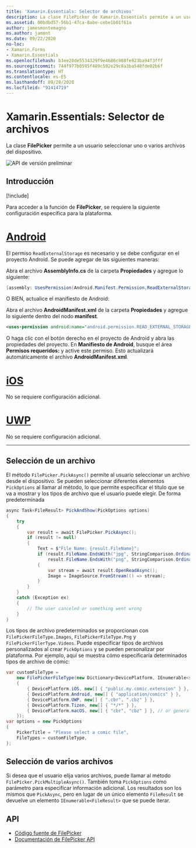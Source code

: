 ```yaml
---
title: 'Xamarin.Essentials: Selector de archivos'
description: La clase FilePicker de Xamarin.Essentials permite a un usuario seleccionar uno o varios archivos del dispositivo.
ms.assetid: 00bdbd57-56b1-47ca-8abe-cebe1b01f61a
author: jamesmontemagno
ms.author: jamont
ms.date: 09/22/2020
no-loc:
- Xamarin.Forms
- Xamarin.Essentials
ms.openlocfilehash: b3ee20de5534329f9e4686c908fe923ba94f3fff
ms.sourcegitcommit: 744f977b0595f489c592e29c8a3ba548fde02b6f
ms.translationtype: HT
ms.contentlocale: es-ES
ms.lasthandoff: 09/28/2020
ms.locfileid: "91414719"
---
```

# <a name="no-locxamarinessentials-file-picker"></a>Xamarin.Essentials: Selector de archivos

La clase **FilePicker** permite a un usuario seleccionar uno o varios archivos del dispositivo.

![API de versión preliminar](~/media/shared/preview.png)

## <a name="get-started"></a>Introducción

[!include[](~/essentials/includes/get-started.md)]

Para acceder a la función de **FilePicker**, se requiere la siguiente configuración específica para la plataforma.

# <a name="android"></a>[Android](#tab/android)

El permiso `ReadExternalStorage` es necesario y se debe configurar en el proyecto Android. Se puede agregar de las siguientes maneras:

Abra el archivo **AssemblyInfo.cs** de la carpeta **Propiedades** y agregue lo siguiente:

```csharp
[assembly: UsesPermission(Android.Manifest.Permission.ReadExternalStorage)]
```

O BIEN, actualice el manifiesto de Android:

Abra el archivo **AndroidManifest.xml** de la carpeta **Propiedades** y agregue lo siguiente dentro del nodo **manifest**.

```xml
<uses-permission android:name="android.permission.READ_EXTERNAL_STORAGE" />
```

O haga clic con el botón derecho en el proyecto de Android y abra las propiedades del proyecto. En **Manifiesto de Android**, busque el área **Permisos requeridos:** y active este permiso. Esto actualizará automáticamente el archivo **AndroidManifest.xml**.

# <a name="ios"></a>[iOS](#tab/ios)

No se requiere configuración adicional.

# <a name="uwp"></a>[UWP](#tab/uwp)

No se requiere configuración adicional.

-----

## <a name="pick-file"></a>Selección de un archivo

El método `FilePicker.PickAsync()` permite al usuario seleccionar un archivo desde el dispositivo. Se pueden seleccionar diferentes elementos `PickOptions` al llamar al método, lo que permite especificar el título que se va a mostrar y los tipos de archivo que el usuario puede elegir. De forma predeterminada 

```csharp
async Task<FileResult> PickAndShow(PickOptions options)
{
    try
    {
        var result = await FilePicker.PickAsync();
        if (result != null)
        {
            Text = $"File Name: {result.FileName}";
            if (result.FileName.EndsWith("jpg", StringComparison.OrdinalIgnoreCase) ||
                result.FileName.EndsWith("png", StringComparison.OrdinalIgnoreCase))
            {
                var stream = await result.OpenReadAsync();
                Image = ImageSource.FromStream(() => stream);
            }
        }
    }
    catch (Exception ex)
    {
        // The user canceled or something went wrong
    }
}
```

Los tipos de archivo predeterminados se proporcionan con `FilePickerFileType.Images`, `FilePickerFileType.Png` y `FilePickerFilerType.Videos`. Puede especificar tipos de archivos personalizados al crear `PickOptions` y se pueden personalizar por plataforma. Por ejemplo, aquí se muestra cómo especificaría determinados tipos de archivo de cómic:

```csharp
var customFileType =
    new FilePickerFileType(new Dictionary<DevicePlatform, IEnumerable<string>>
    {
        { DevicePlatform.iOS, new[] { "public.my.comic.extension" } }, // or general UTType values
        { DevicePlatform.Android, new[] { "application/comics" } },
        { DevicePlatform.UWP, new[] { ".cbr", ".cbz" } },
        { DevicePlatform.Tizen, new[] { "*/*" } },
        { DevicePlatform.macOS, new[] { "cbr", "cbz" } }, // or general UTType values
    });
var options = new PickOptions
{
    PickerTitle = "Please select a comic file",
    FileTypes = customFileType,
};
```

## <a name="pick-multiple-files"></a>Selección de varios archivos

Si desea que el usuario elija varios archivos, puede llamar al método `FilePicker.PickMultipleAsync()`. También toma `PickOptions` como parámetro para especificar información adicional. Los resultados son los mismos que `PickAsync`, pero en lugar de un único elemento `FileResult` se devuelve un elemento `IEnumerable<FileResult>` que se puede iterar.

## <a name="api"></a>API

- [Código fuente de FilePicker](https://github.com/xamarin/Essentials/tree/main/Xamarin.Essentials/FilePicker)
- [Documentación de FilePicker API](xref:Xamarin.Essentials.FilePicker)
